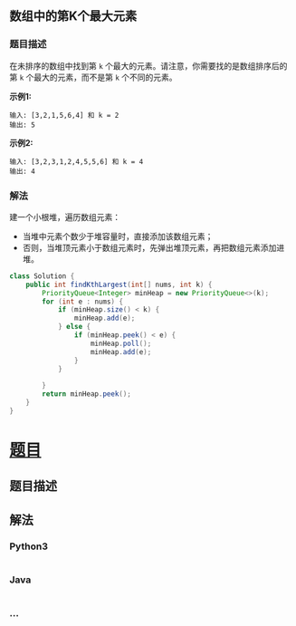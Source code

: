 ## 数组中的第K个最大元素
### 题目描述

在未排序的数组中找到第 `k` 个最大的元素。请注意，你需要找的是数组排序后的第 `k` 个最大的元素，而不是第 `k` 个不同的元素。

**示例1:**
```
输入: [3,2,1,5,6,4] 和 k = 2
输出: 5
```

**示例2:**
```
输入: [3,2,3,1,2,4,5,5,6] 和 k = 4
输出: 4
```

### 解法
建一个小根堆，遍历数组元素：

- 当堆中元素个数少于堆容量时，直接添加该数组元素；
- 否则，当堆顶元素小于数组元素时，先弹出堆顶元素，再把数组元素添加进堆。

```java
class Solution {
    public int findKthLargest(int[] nums, int k) {
        PriorityQueue<Integer> minHeap = new PriorityQueue<>(k);
        for (int e : nums) {
            if (minHeap.size() < k) {
                minHeap.add(e);
            } else {
                if (minHeap.peek() < e) {
                    minHeap.poll();
                    minHeap.add(e);
                }
            }
            
        }
        return minHeap.peek();
    }
}
```

# [题目](这里是题目链接，如：https://leetcode-cn.com/problems/shu-zu-zhong-zhong-fu-de-shu-zi-lcof/)

## 题目描述
<!-- 这里写题目描述 -->


## 解法
<!-- 这里可写通用的实现逻辑 -->


### Python3
<!-- 这里可写当前语言的特殊实现逻辑 -->

```python

```

### Java
<!-- 这里可写当前语言的特殊实现逻辑 -->

```java

```

### ...
```

```
